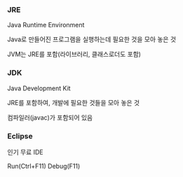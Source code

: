### JRE
Java Runtime Environment

Java로 만들어진 프로그램을 실행하는데 필요한 것을 모아 놓은 것

JVM는 JRE를 포함(라이브러리, 클래스로더도 포함)

### JDK
Java Development Kit

JRE를 포함하여, 개발에 필요한 것들을 모아 놓은 것

컴파일러(javac)가 포함되어 있음

### Eclipse

인기 무료 IDE

Run(Ctrl+F11)
Debug(F11)